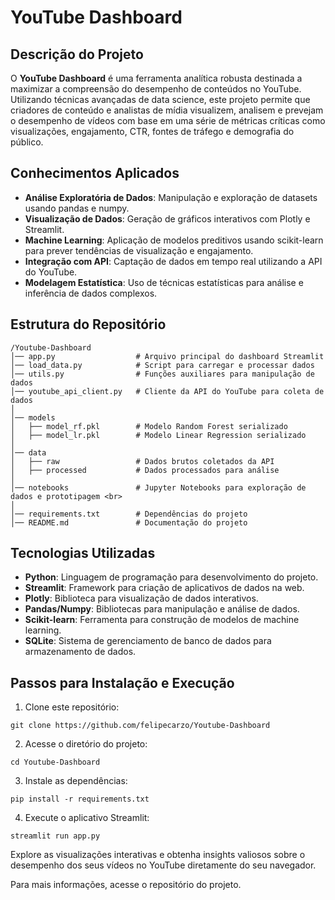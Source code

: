 # YouTube Dashboard

## Descrição do Projeto
O **YouTube Dashboard** é uma ferramenta analítica robusta destinada a maximizar a compreensão do desempenho de conteúdos no YouTube. Utilizando técnicas avançadas de data science, este projeto permite que criadores de conteúdo e analistas de mídia visualizem, analisem e prevejam o desempenho de vídeos com base em uma série de métricas críticas como visualizações, engajamento, CTR, fontes de tráfego e demografia do público.

## Conhecimentos Aplicados
- **Análise Exploratória de Dados**: Manipulação e exploração de datasets usando pandas e numpy.
- **Visualização de Dados**: Geração de gráficos interativos com Plotly e Streamlit.
- **Machine Learning**: Aplicação de modelos preditivos usando scikit-learn para prever tendências de visualização e engajamento.
- **Integração com API**: Captação de dados em tempo real utilizando a API do YouTube.
- **Modelagem Estatística**: Uso de técnicas estatísticas para análise e inferência de dados complexos.

## Estrutura do Repositório
```
/Youtube-Dashboard 
│── app.py                  # Arquivo principal do dashboard Streamlit 
│── load_data.py            # Script para carregar e processar dados 
│── utils.py                # Funções auxiliares para manipulação de dados 
│── youtube_api_client.py   # Cliente da API do YouTube para coleta de dados 
│ 
│── models 
│   ├── model_rf.pkl        # Modelo Random Forest serializado 
│   ├── model_lr.pkl        # Modelo Linear Regression serializado 
│ 
│── data 
│   ├── raw                 # Dados brutos coletados da API 
│   ├── processed           # Dados processados para análise 
│ 
│── notebooks               # Jupyter Notebooks para exploração de dados e prototipagem <br>
│ 
│── requirements.txt        # Dependências do projeto 
│── README.md               # Documentação do projeto 
```



## Tecnologias Utilizadas
- **Python**: Linguagem de programação para desenvolvimento do projeto.
- **Streamlit**: Framework para criação de aplicativos de dados na web.
- **Plotly**: Biblioteca para visualização de dados interativos.
- **Pandas/Numpy**: Bibliotecas para manipulação e análise de dados.
- **Scikit-learn**: Ferramenta para construção de modelos de machine learning.
- **SQLite**: Sistema de gerenciamento de banco de dados para armazenamento de dados.

## Passos para Instalação e Execução
1. Clone este repositório:
```
git clone https://github.com/felipecarzo/Youtube-Dashboard
```
2.	Acesse o diretório do projeto:
```
cd Youtube-Dashboard
```
3.	Instale as dependências:
```
pip install -r requirements.txt
```
4.	Execute o aplicativo Streamlit:
```
streamlit run app.py
```
Explore as visualizações interativas e obtenha insights valiosos sobre o desempenho dos seus vídeos no YouTube diretamente do seu navegador.

Para mais informações, acesse o repositório do projeto.
